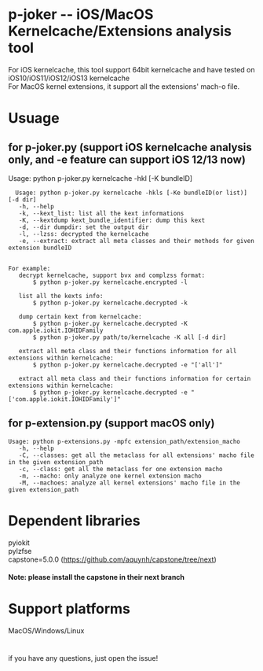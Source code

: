 # p-joker -- iOS/MacOS Kernelcache/Extensions analysis tool
  For iOS kernelcache, this tool support 64bit kernelcache and have tested on iOS10/iOS11/iOS12/iOS13 kernelcache  
  For MacOS kernel extensions, it support all the extensions' mach-o file.  
  
# Usuage
## for p-joker.py (support iOS kernelcache analysis only, and -e feature can support iOS 12/13 now)
  Usage: python p-joker.py kernelcache -hkl [-K bundleID]

  ```
    Usage: python p-joker.py kernelcache -hkls [-Ke bundleID(or list)] [-d dir]
	 -h, --help
	 -k, --kext_list: list all the kext informations
	 -K, --kextdump kext_bundle_identifier: dump this kext
	 -d, --dir dumpdir: set the output dir
	 -l, --lzss: decrypted the kernelcache
	 -e, --extract: extract all meta classes and their methods for given extension bundleID  


 For example:
	 decrypt kernelcache, support bvx and complzss format:
		 $ python p-joker.py kernelcache.encrypted -l

	 list all the kexts info:
		 $ python p-joker.py kernelcache.decrypted -k

	 dump certain kext from kernelcache:
		 $ python p-joker.py kernelcache.decrypted -K com.apple.iokit.IOHIDFamily
		 $ python p-joker.py path/to/kernelcache -K all [-d dir]

	 extract all meta class and their functions information for all extensions within kernelcache:
		 $ python p-joker.py kernelcache.decrypted -e "['all']"

	 extract all meta class and their functions information for certain extensions within kernelcache:
		 $ python p-joker.py kernelcache.decrypted -e "['com.apple.iokit.IOHIDFamily']"

  ```

## for p-extension.py (support macOS only)
  ```
 Usage: python p-extensions.py -mpfc extension_path/extension_macho
	 -h, --help
	 -C, --classes: get all the metaclass for all extensions' macho file in the given extension_path
	 -c, --class: get all the metaclass for one extension macho
	 -m, --macho: only analyze one kernel extension macho
	 -M, --machoes: analyze all kernel extensions' macho file in the given extension_path
  ```
  
# Dependent libraries
  pyiokit  
  pylzfse  
  capstone=5.0.0 (https://github.com/aquynh/capstone/tree/next)  
  
  #### Note: please install the capstone in their next branch
  
# Support platforms
  MacOS/Windows/Linux
  
  
#
if you have any questions, just open the issue!

